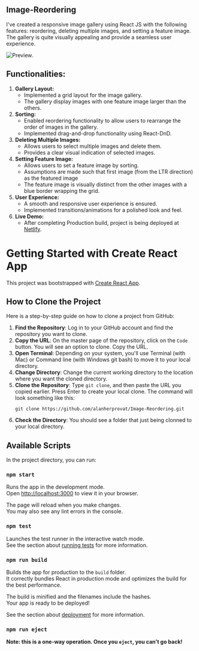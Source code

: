 ## Image-Reordering

I've created a responsive image gallery using React JS with the following features: reordering, deleting multiple images, and setting a feature image. The gallery is quite visually appealing and provide a seamless user experience.

![Preview](https://drive.google.com/uc?export=view&id=13rxDw2_K278fpTqGVlohY1A2uwp0tzbw).

## Functionalities:

1. **Gallery Layout:**
   - Implemented a grid layout for the image gallery.
   - The gallery display images with one feature image larger than the others.
2. **Sorting:**
   - Enabled reordering functionality to allow users to rearrange the order of images in the gallery.
   - Implemented drag-and-drop functionality using React-DnD.
3. **Deleting Multiple Images:**
   - Allows users to select multiple images and delete them.
   - Provides a clear visual indication of selected images.
4. **Setting Feature Image:**
   - Allows users to set a feature image by sorting.
   - Assumptions are made such that first image (from the LTR direction) as the featured image
   - The feature image is visually distinct from the other images with a blue border wrapping the grid.
5. **User Experience:**
   - A smooth and responsive user experience is ensured.
   - Implemented transitions/animations for a polished look and feel.
6. **Live Demo:**
   - After completing Production build, project is being deployed at [Netlify](https://reodering-image-gallery-react-dnd.netlify.app/).

# Getting Started with Create React App

This project was bootstrapped with [Create React App](https://github.com/facebook/create-react-app).

## How to Clone the Project
Here is a step-by-step guide on how to clone a project from GitHub:

1. **Find the Repository**: Log in to your GitHub account and find the repository you want to clone.
2. **Copy the URL**: On the master page of the repository, click on the `Code` button. You will see an option to clone. Copy the URL.
3. **Open Terminal**: Depending on your system, you'll use Terminal (with Mac) or Command line (with Windows git bash) to move it to your local directory.
4. **Change Directory**: Change the current working directory to the location where you want the cloned directory.
5. **Clone the Repository**: Type `git clone`, and then paste the URL you copied earlier. Press Enter to create your local clone. The command will look something like this:
    ```
    git clone https://github.com/alanherprovat/Image-Reordering.git
    ```
6. **Check the Directory**: You should see a folder that just being clonned to your local directory.

## Available Scripts

In the project directory, you can run:

### `npm start`

Runs the app in the development mode.\
Open [http://localhost:3000](http://localhost:3000) to view it in your browser.

The page will reload when you make changes.\
You may also see any lint errors in the console.

### `npm test`

Launches the test runner in the interactive watch mode.\
See the section about [running tests](https://facebook.github.io/create-react-app/docs/running-tests) for more information.

### `npm run build`

Builds the app for production to the `build` folder.\
It correctly bundles React in production mode and optimizes the build for the best performance.

The build is minified and the filenames include the hashes.\
Your app is ready to be deployed!

See the section about [deployment](https://facebook.github.io/create-react-app/docs/deployment) for more information.

### `npm run eject`

**Note: this is a one-way operation. Once you `eject`, you can't go back!**
